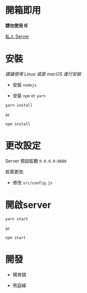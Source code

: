 開箱即用
===

**請勿使用 IE**

[私人 Server](http://shuo-dbms-final-project.mm.my)

安裝
===

*建議使用 Linux 或是 macOS 進行安裝*

* 安裝 `nodejs`

* 安裝 `npm` or `yarn`

`yarn install`

or

`npm install`

更改設定
===

Server 預設監聽 `0.0.0.0:8080`

若需更改:

* 修改 `src/config.js`

開啟server
===

`yarn start`

or

`npm start`

開發
===

* 楊育碩

* 熊庭緯
